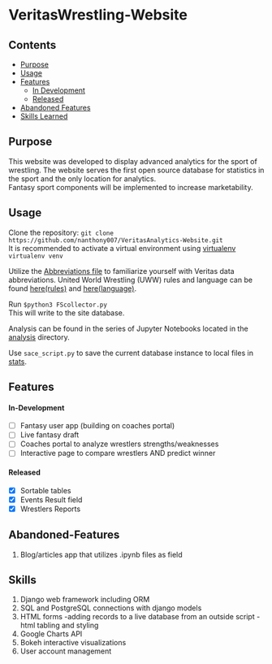 # VeritasWrestling-Website
## Contents
- [Purpose](#Purpose)
- [Usage](#Usage)
- [Features](#Features)
  * [In Development](#In-Development)
  * [Released](#Released)
- [Abandoned Features](#Abandoned-Features)
- [Skills Learned](#Skills)

## Purpose
This website was developed to display advanced analytics for the sport of wrestling. 
The website serves the first open source database for statistics in the sport and the only location for analytics.  
Fantasy sport components will be implemented to increase marketability.

## Usage
Clone the repository: `git clone https://github.com/nanthony007/VeritasAnalytics-Website.git`  
It is recommended to activate a virtual environment using 
[virtualenv](https://virtualenv.pypa.io/en/latest/) `virtualenv venv`  
  
Utilize the [Abbreviations file](collection/VWSabbreviations.xlsx) 
to familiarize yourself with Veritas data abbreviations.
United World Wrestling (UWW) rules and language 
can be found [here(rules)](collection/uww_wrestling_rules.pdf) and [here(language)](collection/uww_basic_vocabulary.pdf).
  
Run `$python3 FScollector.py`  
This will write to the site database.  
  
Analysis can be found in the series of Jupyter Notebooks located in the [analysis](collection/analysis) directory.

Use `sace_script.py` to save the current database instance to local files in [stats](collection/stats).

## Features
#### In-Development
- [ ] Fantasy user app (building on coaches portal)
- [ ] Live fantasy draft
- [ ] Coaches portal to analyze wrestlers strengths/weaknesses
- [ ] Interactive page to compare wrestlers AND predict winner
#### Released
- [x] Sortable tables
- [x] Events Result field
- [x] Wrestlers Reports

## Abandoned-Features
1. Blog/articles app that utilizes .ipynb files as field

## Skills
1.  Django web framework including ORM
2.  SQL and PostgreSQL connections with django models
3.  HTML forms
    -adding records to a live database from an outside script
    -html tabling and styling
4. Google Charts API
5. Bokeh interactive visualizations
6. User account management
